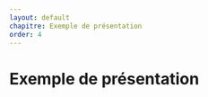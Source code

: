 ```yaml
---
layout: default
chapitre: Exemple de présentation
order: 4
---
```


# Exemple de présentation

<!-- new slide -->
